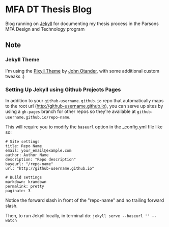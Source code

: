 MFA DT Thesis Blog
===========
Blog running on [Jekyll](http://jekyllrb.com/) for documenting my thesis process in the Parsons MFA Design and Technology program

## Note
### Jekyll Theme
I'm using the [Pixyll Theme](http://www.pixyll.com/) by [John Otander](https://github.com/johnotander), with some additional custom tweaks :) 

### Setting Up Jekyll using Github Projects Pages
In addition to your `github-username.github.io` repo that automatically maps to the root url (http://github-username.github.io), you can serve up sites by using a `gh-pages` branch for other repos so they're available at `github-username.github.io/repo-name`.

This will require you to modify the `baseurl` option in the _config.yml file like so:

```
# Site settings
title: Repo Name
email: your_email@example.com
author: Author Name
description: "Repo description"
baseurl: "/repo-name"
url: "http://github-username.github.io"

# Build settings
markdown: kramdown
permalink: pretty
paginate: 3
```

Notice the forward slash in front of the "repo-name" and no trailing forward slash.

Then, to run Jekyll locally, in terminal do: `jekyll serve --baseurl '' --watch`